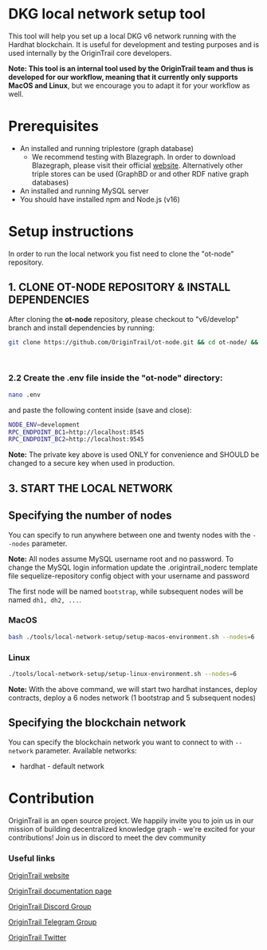 # DKG local network setup tool

This tool will help you set up a local DKG v6 network running with the Hardhat blockchain. It is useful for development and testing purposes and is used internally by the OriginTrail core developers.
<br/>

**Note: This tool is an internal tool used by the OriginTrail team and thus is developed for our workflow, meaning that it currently only supports MacOS and Linux**, but we encourage you to adapt it for your workflow as well.

# Prerequisites

-   An installed and running triplestore (graph database)
    -   We recommend testing with Blazegraph. In order to download Blazegraph, please visit their official [website](https://blazegraph.com/). Alternatively other triple stores can be used (GraphBD or and other RDF native graph databases)
-   An installed and running MySQL server
-   You should have installed npm and Node.js (v16)

# Setup instructions

In order to run the local network you fist need to clone the "ot-node" repository.
<br/>

## 1. CLONE OT-NODE REPOSITORY & INSTALL DEPENDENCIES

After cloning the **ot-node** repository, please checkout to "v6/develop" branch and install dependencies by running:

```bash
git clone https://github.com/OriginTrail/ot-node.git && cd ot-node/ && npm install && cd ..
```

<br/>

### 2.2 Create the .env file inside the "ot-node" directory:

```bash
nano .env
```

and paste the following content inside (save and close):

```bash
NODE_ENV=development
RPC_ENDPOINT_BC1=http://localhost:8545
RPC_ENDPOINT_BC2=http://localhost:9545
```

**Note:** The private key above is used ONLY for convenience and SHOULD be changed to a secure key when used in production.
<br/>

## 3. START THE LOCAL NETWORK

## Specifying the number of nodes

You can specify to run anywhere between one and twenty nodes with the `--nodes` parameter.

**Note:** All nodes assume MySQL username root and no password. To change the MySQL login information update the .origintrail_noderc template file sequelize-repository config object with your username and password<br/>

The first node will be named `bootstrap`, while subsequent nodes will be named `dh1, dh2, ...`. <br/>

### MacOS

```bash
bash ./tools/local-network-setup/setup-macos-environment.sh --nodes=6
```

### Linux

```bash
./tools/local-network-setup/setup-linux-environment.sh --nodes=6
```

**Note:** With the above command, we will start two hardhat instances, deploy contracts, deploy a 6 nodes network (1 bootstrap and 5 subsequent nodes)<br/>

## Specifying the blockchain network

You can specify the blockchain network you want to connect to with `--network` parameter.
Available networks:

-   hardhat - default network

# Contribution

OriginTrail is an open source project. We happily invite you to join us in our mission of building decentralized knowledge graph - we're excited for your contributions! Join us in discord to meet the dev community

### Useful links

[OriginTrail website](https://origintrail.io)

[OriginTrail documentation page](http://docs.origintrail.io)

[OriginTrail Discord Group](https://discordapp.com/invite/FCgYk2S)

[OriginTrail Telegram Group](https://t.me/origintrail)

[OriginTrail Twitter](https://twitter.com/origin_trail)
